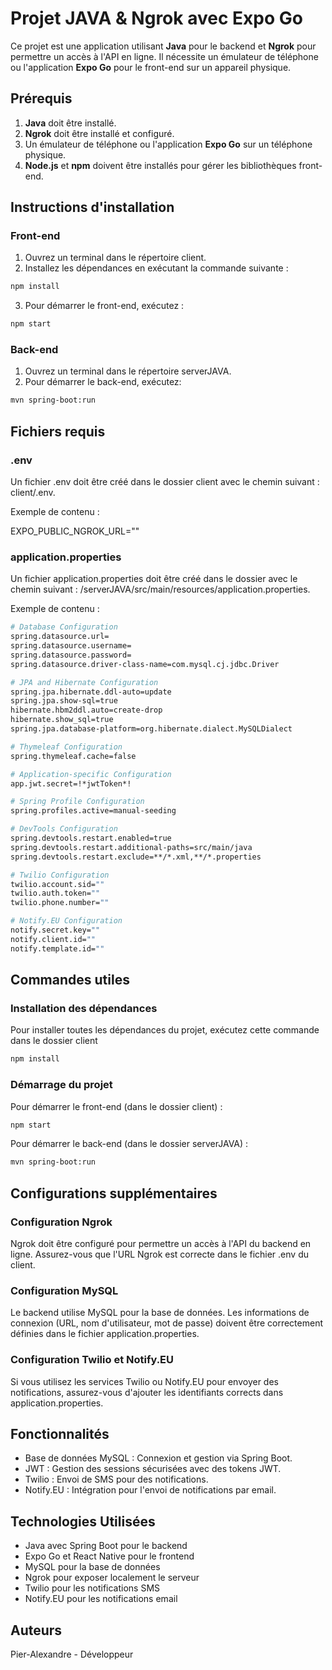 # Projet JAVA & Ngrok avec Expo Go

Ce projet est une application utilisant **Java** pour le backend et **Ngrok** pour permettre un accès à l'API en ligne. Il nécessite un émulateur de téléphone ou l'application **Expo Go** pour le front-end sur un appareil physique.

## Prérequis

1. **Java** doit être installé.
2. **Ngrok** doit être installé et configuré.
3. Un émulateur de téléphone ou l'application **Expo Go** sur un téléphone physique.
4. **Node.js** et **npm** doivent être installés pour gérer les bibliothèques front-end.

## Instructions d'installation

### Front-end

1. Ouvrez un terminal dans le répertoire client.
2. Installez les dépendances en exécutant la commande suivante :

  ```bash
  npm install
  ```

3. Pour démarrer le front-end, exécutez :

  ```bash
  npm start
  ```

### Back-end

1. Ouvrez un terminal dans le répertoire serverJAVA.
2. Pour démarrer le back-end, exécutez: 

  ```bash
  mvn spring-boot:run
  ```

## Fichiers requis

### .env

Un fichier .env doit être créé dans le dossier client avec le chemin suivant : client/.env.

Exemple de contenu :

  EXPO_PUBLIC_NGROK_URL=""

### application.properties

Un fichier application.properties doit être créé dans le dossier avec le chemin suivant : /serverJAVA/src/main/resources/application.properties.

Exemple de contenu :

  ```bash
  # Database Configuration
  spring.datasource.url=
  spring.datasource.username=
  spring.datasource.password=
  spring.datasource.driver-class-name=com.mysql.cj.jdbc.Driver

  # JPA and Hibernate Configuration
  spring.jpa.hibernate.ddl-auto=update
  spring.jpa.show-sql=true
  hibernate.hbm2ddl.auto=create-drop
  hibernate.show_sql=true
  spring.jpa.database-platform=org.hibernate.dialect.MySQLDialect

  # Thymeleaf Configuration
  spring.thymeleaf.cache=false

  # Application-specific Configuration
  app.jwt.secret=!*jwtToken*!

  # Spring Profile Configuration
  spring.profiles.active=manual-seeding

  # DevTools Configuration
  spring.devtools.restart.enabled=true
  spring.devtools.restart.additional-paths=src/main/java
  spring.devtools.restart.exclude=**/*.xml,**/*.properties

  # Twilio Configuration
  twilio.account.sid=""
  twilio.auth.token=""
  twilio.phone.number=""

  # Notify.EU Configuration
  notify.secret.key=""
  notify.client.id=""
  notify.template.id=""
  ```

## Commandes utiles

### Installation des dépendances

Pour installer toutes les dépendances du projet, exécutez cette commande dans le dossier client

  ```bash
  npm install
  ```

### Démarrage du projet

Pour démarrer le front-end (dans le dossier client) :

  ```bash
  npm start
  ```

Pour démarrer le back-end (dans le dossier serverJAVA) :

  ```bash
  mvn spring-boot:run
  ```

## Configurations supplémentaires

### Configuration Ngrok

Ngrok doit être configuré pour permettre un accès à l'API du backend en ligne. Assurez-vous que l'URL Ngrok est correcte dans le fichier .env du client.

### Configuration MySQL

Le backend utilise MySQL pour la base de données. Les informations de connexion (URL, nom d'utilisateur, mot de passe) doivent être correctement définies dans le fichier application.properties.

### Configuration Twilio et Notify.EU

Si vous utilisez les services Twilio ou Notify.EU pour envoyer des notifications, assurez-vous d'ajouter les identifiants corrects dans application.properties.

## Fonctionnalités

- Base de données MySQL : Connexion et gestion via Spring Boot.
- JWT : Gestion des sessions sécurisées avec des tokens JWT.
- Twilio : Envoi de SMS pour des notifications.
- Notify.EU : Intégration pour l'envoi de notifications par email.

## Technologies Utilisées

- Java avec Spring Boot pour le backend
- Expo Go et React Native pour le frontend
- MySQL pour la base de données
- Ngrok pour exposer localement le serveur
- Twilio pour les notifications SMS
- Notify.EU pour les notifications email

## Auteurs

Pier-Alexandre - Développeur